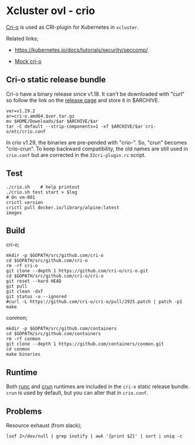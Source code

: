 # Xcluster ovl - crio

[Cri-o](https://github.com/cri-o/cri-o) is used as CRI-plugin for
Kubernetes in `xcluster`.

Related links;

* https://kubernetes.io/docs/tutorials/security/seccomp/

* [Mock cri-o](https://github.com/HonakerM/mock-cri/tree/mocked-release-1.24)

## Cri-o static release bundle

Cri-o have a binary release since v1.18. It can't be downloaded with
"curl" so follow the link on the [release page](
https://github.com/cri-o/cri-o/releases) and store it in $ARCHIVE.

```
ver=v1.29.2
ar=cri-o.amd64.$ver.tar.gz
mv $HOME/Downloads/$ar $ARCHIVE/$ar
tar -C default --strip-components=1 -xf $ARCHIVE/$ar cri-o/etc/crio.conf
```

In crio v1.29, the binaries are pre-pended with "crio-". So, "crun"
becomes "crio-crun". To keep backward compatibility, the old names are
still used in `crio.conf` but are corrected in the `32cri-plugin.rc` script.


## Test

```
./crio.sh    # help printout
./crio.sh test start > $log
# On vm-001
crictl version
crictl pull docker.io/library/alpine:latest
images
```



## Build

cri-o;
```
mkdir -p $GOPATH/src/github.com/cri-o
cd $GOPATH/src/github.com/cri-o
rm -rf cri-o
git clone --depth 1 https://github.com/cri-o/cri-o.git
cd $GOPATH/src/github.com/cri-o/cri-o
git reset --hard HEAD
git pull
git clean -dxf
git status -u --ignored
#curl -L https://github.com/cri-o/cri-o/pull/2925.patch | patch -p1
make
```

conmon;
```
mkdir -p $GOPATH/src/github.com/containers
cd $GOPATH/src/github.com/containers
rm -rf conmon
git clone --depth 1 https://github.com/containers/conmon.git
cd conmon
make binaries
```

## Runtime

Both [runc](https://github.com/opencontainers/runc) and
[crun](https://github.com/containers/crun) runtimes are included
in the `cri-o` static release bundle. `crun` is used by default, but
you can alter that in `crio.conf`.



## Problems

Resource exhaust (from slack);
```
lsof 2>/dev/null | grep inotify | awk '{print $2}' | sort | uniq -c
```
